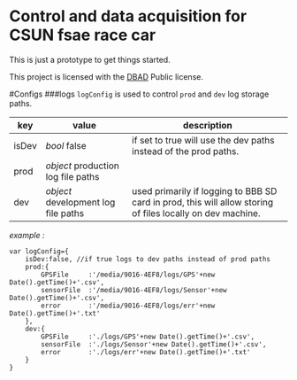 # Control and data acquisition for CSUN fsae race car
This is just a prototype to get things started.


This project is licensed with the [DBAD](https://github.com/RIAEvangelist/csun-fsae-controls/blob/master/license.md) Public license.

#Configs
###logs
`logConfig` is used to control `prod` and `dev` log storage paths.

|key|value|description|
|---|---|---|
|isDev|*bool* false|if set to true will use the dev paths instead of the prod paths.|
|prod|*object* production log file paths||
|dev|*object* development log file paths| used primarily if logging to BBB SD card in prod, this will allow storing of files locally on dev machine.|

*example :*

    var logConfig={
        isDev:false, //if true logs to dev paths instead of prod paths
        prod:{
            GPSFile     :'/media/9016-4EF8/logs/GPS'+new Date().getTime()+'.csv',
            sensorFile  :'/media/9016-4EF8/logs/Sensor'+new Date().getTime()+'.csv',
            error       :'/media/9016-4EF8/logs/err'+new Date().getTime()+'.txt'
        },
        dev:{
            GPSFile     :'./logs/GPS'+new Date().getTime()+'.csv',
            sensorFile  :'./logs/Sensor'+new Date().getTime()+'.csv',
            error       :'./logs/err'+new Date().getTime()+'.txt'
        }
    }
